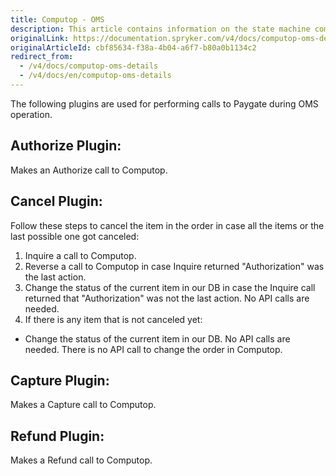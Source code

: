 ```yaml
---
title: Computop - OMS
description: This article contains information on the state machine commands and conditions for the Computop module in the Spryker Commerce OS.
originalLink: https://documentation.spryker.com/v4/docs/computop-oms-details
originalArticleId: cbf85634-f38a-4b04-a6f7-b80a0b1134c2
redirect_from:
  - /v4/docs/computop-oms-details
  - /v4/docs/en/computop-oms-details
---
```


The following plugins are used for performing calls to Paygate during OMS operation.

## Authorize Plugin:
Makes an Authorize call to Computop.

## Cancel Plugin:
Follow these steps to cancel the item in the order in case all the items or the last possible one got canceled:

1. Inquire a call to Computop.
2. Reverse a call to Computop in case Inquire returned "Authorization" was the last action.
3. Change the status of the current item in our DB in case the Inquire call returned that "Authorization" was not the last action. No API calls are needed.
4. If there is any item that is not canceled yet:
  - Change the status of the current item in our DB. No API calls are needed. There is no API call to change the order in Computop.

## Capture Plugin:
Makes a Capture call to Computop.

## Refund Plugin:
Makes a Refund call to Computop.
